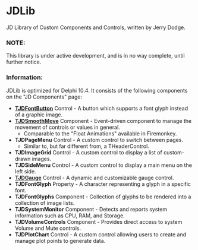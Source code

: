# JDLib
JD Library of Custom Components and Controls, written by Jerry Dodge.

### NOTE:
This library is under active development, and is in no way complete, until further notice.

### Information:
JDLib is optimized for Delphi 10.4. It consists of the following components on the "JD Components" page:

- **[TJDFontButton](Docs/TJDFontButton.md)** Control - A button which supports a font glyph instead of a graphic image.
-  **[TJDSmoothMove](Docs/TJDSmoothMove.md)** Component - Event-driven component to manage the movement of controls or values in general. 
    - Comparable to the "Float Animations" available in Firemonkey.
- **TJDPageMenu** Control - A custom control to switch between pages. 
    - Similar to, but far different from, a THeaderControl.
- **TJDImageGrid** Control - A custom control to display a list of custom-drawn images.
- **TJDSideMenu** Control - A custom control to display a main menu on the left side.
- **[TJDGauge](Docs/TJDGauge.md)** Control - A dynamic and customizable gauge control.
- **TJDFontGlyph** Property - A character representing a glyph in a specific font.
- **TJDFontGlyphs** Component - Collection of glyphs to be rendered into a collection of image lists.
- **TJDSystemMonitor** Component - Detects and reports system information such as CPU, RAM, and Storage.
- **TJDVolumeControls** Component - Provides direct access to system Volume and Mute controls.
- **TJDPlotChart** Control - A custom control allowing users to create and manage plot points to generate data.
